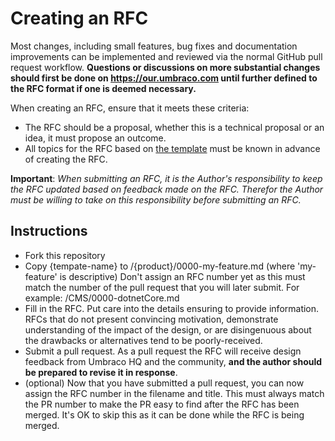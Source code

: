 # Creating an RFC

Most changes, including small features, bug fixes and documentation improvements can be implemented and reviewed via the normal GitHub pull request workflow. __Questions or discussions on more substantial changes should first be done on https://our.umbraco.com until further defined to the RFC format if one is deemed necessary.__

When creating an RFC, ensure that it meets these criteria:

* The RFC should be a proposal, whether this is a technical proposal or an idea, it must propose an outcome.
* All topics for the RFC based on [the template](0000-rfc-template.md) must be known in advance of creating the RFC.

__Important__: _When submitting an RFC, it is the Author's responsibility to keep the RFC updated based on feedback made on the RFC. Therefor the Author must be willing to take on this responsibility before submitting an RFC._

## Instructions

* Fork this repository
* Copy {tempate-name} to /{product}/0000-my-feature.md (where 'my-feature' is descriptive) Don't assign an RFC number yet as this must match the number of the pull request that you will later submit. For example: /CMS/0000-dotnetCore.md
* Fill in the RFC. Put care into the details ensuring to provide information. RFCs that do not present convincing motivation, demonstrate understanding of the impact of the design, or are disingenuous about the drawbacks or alternatives tend to be poorly-received.
* Submit a pull request. As a pull request the RFC will receive design feedback from Umbraco HQ and the community, **and the author should be prepared to revise it in response**.
* (optional) Now that you have submitted a pull request, you can now assign the RFC number in the filename and title. This must always match the PR number to make the PR easy to find after the RFC has been merged. It's OK to skip this as it can be done while the RFC is being merged.